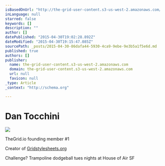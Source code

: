 ```yaml
---
isBasedOnUrl: "http://the-grid-user-content.s3-us-west-2.amazonaws.com/f47d3740-47a8-4bc1-9813-c4a55e643532.png"
inLanguage: null
starred: false
keywords: []
description: ""
author: []
datePublished: "2015-04-30T19:02:28.892Z"
dateModified: "2015-04-30T19:15:47.085Z"
sourcePath: _posts/2015-04-30-86dafa44-5930-4ca9-9ebe-9e3b5a1f5e6d.md
published: true
authors: []
publisher:
  name: the-grid-user-content.s3-us-west-2.amazonaws.com
  domain: the-grid-user-content.s3-us-west-2.amazonaws.com
  url: null
  favicon: null
_type: Article
_context: "http://schema.org"

---
```

# Dan Tocchini
![](http://the-grid-user-content.s3-us-west-2.amazonaws.com/f47d3740-47a8-4bc1-9813-c4a55e643532.png)

TheGrid.io founding member \#1 

Creator of [Gridstylesheets.org][0]

Challenge? Trampoline dodgeball tues nights at House of Air SF

[0]: http://gridstylesheets.org/